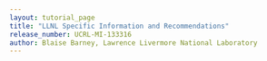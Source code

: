 ```yaml
---
layout: tutorial_page 
title: "LLNL Specific Information and Recommendations"
release_number: UCRL-MI-133316
author: Blaise Barney, Lawrence Livermore National Laboratory
---
```

